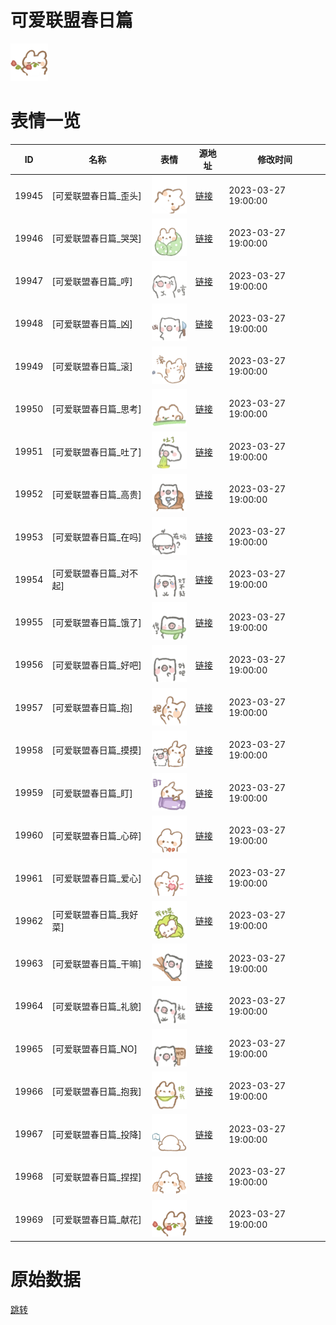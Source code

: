 # 可爱联盟春日篇

<img src="./cover.png" height="60" alt="cover" />

# 表情一览

|ID|名称|表情|源地址|修改时间|
|----|----|----|----|----|
|19945|[可爱联盟春日篇_歪头]|<img src="./pic/019945_%5B可爱联盟春日篇_歪头%5D.png" height="60" alt="歪头"/>|[链接](https://i0.hdslb.com/bfs/garb/7c0f963ac253a323c25b182f69f66c8563d74596.png)|2023-03-27 19:00:00|
|19946|[可爱联盟春日篇_哭哭]|<img src="./pic/019946_%5B可爱联盟春日篇_哭哭%5D.png" height="60" alt="哭哭"/>|[链接](https://i0.hdslb.com/bfs/garb/77282cee8311f05d9efc8a9c1b2b948a7b20eb80.png)|2023-03-27 19:00:00|
|19947|[可爱联盟春日篇_哼]|<img src="./pic/019947_%5B可爱联盟春日篇_哼%5D.png" height="60" alt="哼"/>|[链接](https://i0.hdslb.com/bfs/garb/d25caf40b7628432ce394ea33c303d716e519d46.png)|2023-03-27 19:00:00|
|19948|[可爱联盟春日篇_凶]|<img src="./pic/019948_%5B可爱联盟春日篇_凶%5D.png" height="60" alt="凶"/>|[链接](https://i0.hdslb.com/bfs/garb/d79726de2d234dd4efc07d4c963e1228ba723a5c.png)|2023-03-27 19:00:00|
|19949|[可爱联盟春日篇_滚]|<img src="./pic/019949_%5B可爱联盟春日篇_滚%5D.png" height="60" alt="滚"/>|[链接](https://i0.hdslb.com/bfs/garb/7e7a520d3bcad38a582391504125dae653eb8f84.png)|2023-03-27 19:00:00|
|19950|[可爱联盟春日篇_思考]|<img src="./pic/019950_%5B可爱联盟春日篇_思考%5D.png" height="60" alt="思考"/>|[链接](https://i0.hdslb.com/bfs/garb/38fd89d046f17a79097bea933f43b0f814463a82.png)|2023-03-27 19:00:00|
|19951|[可爱联盟春日篇_吐了]|<img src="./pic/019951_%5B可爱联盟春日篇_吐了%5D.png" height="60" alt="吐了"/>|[链接](https://i0.hdslb.com/bfs/garb/ec4b792ec7bcdfcf26c3d8d120504c1bf3ab42f7.png)|2023-03-27 19:00:00|
|19952|[可爱联盟春日篇_高贵]|<img src="./pic/019952_%5B可爱联盟春日篇_高贵%5D.png" height="60" alt="高贵"/>|[链接](https://i0.hdslb.com/bfs/garb/dd40f36b041bf35efd5bc3adce6f7f45560db5a8.png)|2023-03-27 19:00:00|
|19953|[可爱联盟春日篇_在吗]|<img src="./pic/019953_%5B可爱联盟春日篇_在吗%5D.png" height="60" alt="在吗"/>|[链接](https://i0.hdslb.com/bfs/garb/f31108e85b97f0271f48a6c44ad7a13dd9d76d99.png)|2023-03-27 19:00:00|
|19954|[可爱联盟春日篇_对不起]|<img src="./pic/019954_%5B可爱联盟春日篇_对不起%5D.png" height="60" alt="对不起"/>|[链接](https://i0.hdslb.com/bfs/garb/54fa67a2669aa8804c6c5d2537a84a734e95fce8.png)|2023-03-27 19:00:00|
|19955|[可爱联盟春日篇_饿了]|<img src="./pic/019955_%5B可爱联盟春日篇_饿了%5D.png" height="60" alt="饿了"/>|[链接](https://i0.hdslb.com/bfs/garb/1159954d228f879a41afd0a70cbf53fa4e62920c.png)|2023-03-27 19:00:00|
|19956|[可爱联盟春日篇_好吧]|<img src="./pic/019956_%5B可爱联盟春日篇_好吧%5D.png" height="60" alt="好吧"/>|[链接](https://i0.hdslb.com/bfs/garb/c0a3dd1ce8888c78e0f23ffead0c1099b4322da4.png)|2023-03-27 19:00:00|
|19957|[可爱联盟春日篇_抱]|<img src="./pic/019957_%5B可爱联盟春日篇_抱%5D.png" height="60" alt="抱"/>|[链接](https://i0.hdslb.com/bfs/garb/55110fc2cb907f044f0ce2efc7fead30ea75cf31.png)|2023-03-27 19:00:00|
|19958|[可爱联盟春日篇_摸摸]|<img src="./pic/019958_%5B可爱联盟春日篇_摸摸%5D.png" height="60" alt="摸摸"/>|[链接](https://i0.hdslb.com/bfs/garb/874287cbb352273417d5f96c290129ce2a2afc03.png)|2023-03-27 19:00:00|
|19959|[可爱联盟春日篇_盯]|<img src="./pic/019959_%5B可爱联盟春日篇_盯%5D.png" height="60" alt="盯"/>|[链接](https://i0.hdslb.com/bfs/garb/cb89c4ab40e02d634879447c6f3474302c5fea35.png)|2023-03-27 19:00:00|
|19960|[可爱联盟春日篇_心碎]|<img src="./pic/019960_%5B可爱联盟春日篇_心碎%5D.png" height="60" alt="心碎"/>|[链接](https://i0.hdslb.com/bfs/garb/199eb51249ff7518b40a695304933df46f5c9184.png)|2023-03-27 19:00:00|
|19961|[可爱联盟春日篇_爱心]|<img src="./pic/019961_%5B可爱联盟春日篇_爱心%5D.png" height="60" alt="爱心"/>|[链接](https://i0.hdslb.com/bfs/garb/988288d8b669bb2bd7fb496592c4aad62823770d.png)|2023-03-27 19:00:00|
|19962|[可爱联盟春日篇_我好菜]|<img src="./pic/019962_%5B可爱联盟春日篇_我好菜%5D.png" height="60" alt="我好菜"/>|[链接](https://i0.hdslb.com/bfs/garb/c40bd5e2e6f32242a40f753bb9186e1b13c70915.png)|2023-03-27 19:00:00|
|19963|[可爱联盟春日篇_干嘛]|<img src="./pic/019963_%5B可爱联盟春日篇_干嘛%5D.png" height="60" alt="干嘛"/>|[链接](https://i0.hdslb.com/bfs/garb/f5954d7d82275200e3e48bbe0d4a325a7c87a12a.png)|2023-03-27 19:00:00|
|19964|[可爱联盟春日篇_礼貌]|<img src="./pic/019964_%5B可爱联盟春日篇_礼貌%5D.png" height="60" alt="礼貌"/>|[链接](https://i0.hdslb.com/bfs/garb/aaae2cd78b3359cd7a807c068beacdf654b4a172.png)|2023-03-27 19:00:00|
|19965|[可爱联盟春日篇_NO]|<img src="./pic/019965_%5B可爱联盟春日篇_NO%5D.png" height="60" alt="NO"/>|[链接](https://i0.hdslb.com/bfs/garb/f27b52a8e73f78cf2b39507dec1335c686f17a0c.png)|2023-03-27 19:00:00|
|19966|[可爱联盟春日篇_抱我]|<img src="./pic/019966_%5B可爱联盟春日篇_抱我%5D.png" height="60" alt="抱我"/>|[链接](https://i0.hdslb.com/bfs/garb/33487a6d59007c72bb5f745d93e3f28d82d32e9c.png)|2023-03-27 19:00:00|
|19967|[可爱联盟春日篇_投降]|<img src="./pic/019967_%5B可爱联盟春日篇_投降%5D.png" height="60" alt="投降"/>|[链接](https://i0.hdslb.com/bfs/garb/b6ac52b8bfa0fec59f215f51f730473e6ef5beb8.png)|2023-03-27 19:00:00|
|19968|[可爱联盟春日篇_捏捏]|<img src="./pic/019968_%5B可爱联盟春日篇_捏捏%5D.png" height="60" alt="捏捏"/>|[链接](https://i0.hdslb.com/bfs/garb/6ec88b4584e2b976061957e31f7d27c7d1e311c1.png)|2023-03-27 19:00:00|
|19969|[可爱联盟春日篇_献花]|<img src="./pic/019969_%5B可爱联盟春日篇_献花%5D.png" height="60" alt="献花"/>|[链接](https://i0.hdslb.com/bfs/garb/a34afee8f524a8cf487ce9012cb45d201c1c98f2.png)|2023-03-27 19:00:00|

# 原始数据

[跳转](./raw.json)

